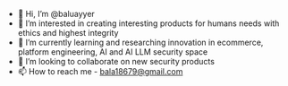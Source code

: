 - 👋 Hi, I’m @baluayyer
- 👀 I’m interested in creating interesting products for humans needs with ethics and highest integrity
- 🌱 I’m currently learning and researching innovation in ecommerce, platform engineering, AI and AI LLM security space
- 💞️ I’m looking to collaborate on new security products
- 📫 How to reach me - bala18679@gmail.com

<!---
baluayyer/baluayyer is a ✨ special ✨ repository because its `README.md` (this file) appears on your GitHub profile.
You can click the Preview link to take a look at your changes.
--->

